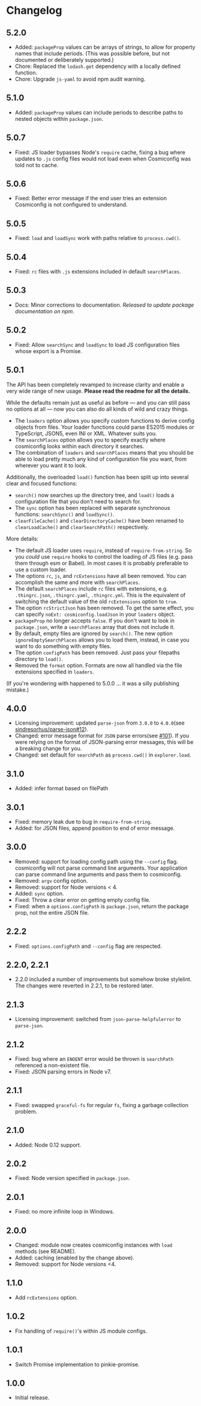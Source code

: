# Changelog

## 5.2.0

- Added: `packageProp` values can be arrays of strings, to allow for property names that include periods. (This was possible before, but not documented or deliberately supported.)
- Chore: Replaced the `lodash.get` dependency with a locally defined function.
- Chore: Upgrade `js-yaml` to avoid npm audit warning.

## 5.1.0

- Added: `packageProp` values can include periods to describe paths to nested objects within `package.json`.

## 5.0.7

- Fixed: JS loader bypasses Node's `require` cache, fixing a bug where updates to `.js` config files would not load even when Cosmiconfig was told not to cache.

## 5.0.6

- Fixed: Better error message if the end user tries an extension Cosmiconfig is not configured to understand.

## 5.0.5

- Fixed: `load` and `loadSync` work with paths relative to `process.cwd()`.

## 5.0.4

- Fixed: `rc` files with `.js` extensions included in default `searchPlaces`.

## 5.0.3

- Docs: Minor corrections to documentation. *Released to update package documentation on npm*.

## 5.0.2

- Fixed: Allow `searchSync` and `loadSync` to load JS configuration files whose export is a Promise.

## 5.0.1

The API has been completely revamped to increase clarity and enable a very wide range of new usage. **Please read the readme for all the details.**

While the defaults remain just as useful as before — and you can still pass no options at all — now you can also do all kinds of wild and crazy things.

- The `loaders` option allows you specify custom functions to derive config objects from files. Your loader functions could parse ES2015 modules or TypeScript, JSON5, even INI or XML. Whatever suits you.
- The `searchPlaces` option allows you to specify exactly where cosmiconfig looks within each directory it searches.
- The combination of `loaders` and `searchPlaces` means that you should be able to load pretty much any kind of configuration file you want, from wherever you want it to look.

Additionally, the overloaded `load()` function has been split up into several clear and focused functions:

- `search()` now searches up the directory tree, and `load()` loads a configuration file that you don't need to search for.
- The `sync` option has been replaced with separate synchronous functions: `searchSync()` and `loadSync()`.
- `clearFileCache()` and `clearDirectoryCache()` have been renamed to `clearLoadCache()` and `clearSearchPath()` respectively.

More details:

- The default JS loader uses `require`, instead of `require-from-string`. So you *could* use `require` hooks to control the loading of JS files (e.g. pass them through esm or Babel). In most cases it is probably preferable to use a custom loader.
- The options `rc`, `js`, and `rcExtensions` have all been removed. You can accomplish the same and more with `searchPlaces`.
- The default `searchPlaces` include `rc` files with extensions, e.g. `.thingrc.json`, `.thingrc.yaml`, `.thingrc.yml`. This is the equivalent of switching the default value of the old `rcExtensions` option to `true`.
- The option `rcStrictJson` has been removed. To get the same effect, you can specify `noExt: cosmiconfig.loadJson` in your `loaders` object.
- `packageProp` no longer accepts `false`. If you don't want to look in `package.json`, write a `searchPlaces` array that does not include it.
- By default, empty files are ignored by `search()`. The new option `ignoreEmptySearchPlaces` allows you to load them, instead, in case you want to do something with empty files.
- The option `configPath` has been removed. Just pass your filepaths directory to `load()`.
- Removed the `format` option.  Formats are now all handled via the file extensions specified in `loaders`.

(If you're wondering with happened to 5.0.0 ... it was a silly publishing mistake.)

## 4.0.0

- Licensing improvement: updated `parse-json` from `3.0.0` to `4.0.0`(see [sindresorhus/parse-json#12][parse-json-pr-12]).
- Changed: error message format for `JSON` parse errors(see [#101][pr-101]). If you were relying on the format of JSON-parsing error messages, this will be a breaking change for you.
- Changed: set default for `searchPath` as `process.cwd()` in `explorer.load`.

## 3.1.0

- Added: infer format based on filePath

## 3.0.1

- Fixed: memory leak due to bug in `require-from-string`.
- Added: for JSON files, append position to end of error message.

## 3.0.0

- Removed: support for loading config path using the `--config` flag. cosmiconfig will not parse command line arguments. Your application can parse command line arguments and pass them to cosmiconfig.
- Removed: `argv` config option.
- Removed: support for Node versions &lt; 4.
- Added: `sync` option.
- Fixed: Throw a clear error on getting empty config file.
- Fixed: when a `options.configPath` is `package.json`, return the package prop, not the entire JSON file.

## 2.2.2

- Fixed: `options.configPath` and `--config` flag are respected.

## 2.2.0, 2.2.1

- 2.2.0 included a number of improvements but somehow broke stylelint. The changes were reverted in 2.2.1, to be restored later.

## 2.1.3

- Licensing improvement: switched from `json-parse-helpfulerror` to `parse-json`.

## 2.1.2

- Fixed: bug where an `ENOENT` error would be thrown is `searchPath` referenced a non-existent file.
- Fixed: JSON parsing errors in Node v7.

## 2.1.1

- Fixed: swapped `graceful-fs` for regular `fs`, fixing a garbage collection problem.

## 2.1.0

- Added: Node 0.12 support.

## 2.0.2

- Fixed: Node version specified in `package.json`.

## 2.0.1

- Fixed: no more infinite loop in Windows.

## 2.0.0

- Changed: module now creates cosmiconfig instances with `load` methods (see README).
- Added: caching (enabled by the change above).
- Removed: support for Node versions &lt;4.

## 1.1.0

- Add `rcExtensions` option.

## 1.0.2

- Fix handling of `require()`'s within JS module configs.

## 1.0.1

- Switch Promise implementation to pinkie-promise.

## 1.0.0

- Initial release.

[parse-json-pr-12]: https://github.com/sindresorhus/parse-json/pull/12

[pr-101]: https://github.com/davidtheclark/cosmiconfig/pull/101
